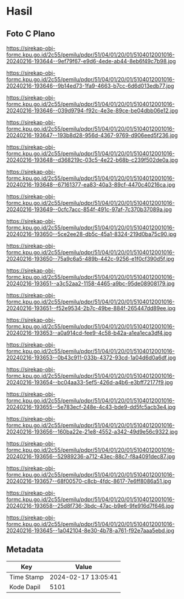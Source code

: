 # Hasil

## Foto C Plano

https://sirekap-obj-formc.kpu.go.id/2c55/pemilu/pdpr/51/04/01/20/01/5104012001016-20240216-193644--9ef79f67-e9d6-4ede-ab44-8eb6f49c7b98.jpg

https://sirekap-obj-formc.kpu.go.id/2c55/pemilu/pdpr/51/04/01/20/01/5104012001016-20240216-193646--9b14ed73-1fa9-4663-b7cc-6d6d013edb77.jpg

https://sirekap-obj-formc.kpu.go.id/2c55/pemilu/pdpr/51/04/01/20/01/5104012001016-20240216-193646--039d9794-f92c-4e3e-89ce-be04dbb06e12.jpg

https://sirekap-obj-formc.kpu.go.id/2c55/pemilu/pdpr/51/04/01/20/01/5104012001016-20240216-193647--193b8d28-956d-4367-9769-d906eed5f236.jpg

https://sirekap-obj-formc.kpu.go.id/2c55/pemilu/pdpr/51/04/01/20/01/5104012001016-20240216-193648--d368219c-03c5-4e22-b68b-c239f502de0a.jpg

https://sirekap-obj-formc.kpu.go.id/2c55/pemilu/pdpr/51/04/01/20/01/5104012001016-20240216-193648--67161377-ea83-40a3-89cf-4470c40216ca.jpg

https://sirekap-obj-formc.kpu.go.id/2c55/pemilu/pdpr/51/04/01/20/01/5104012001016-20240216-193649--0cfc7acc-854f-491c-97af-7c370b37089a.jpg

https://sirekap-obj-formc.kpu.go.id/2c55/pemilu/pdpr/51/04/01/20/01/5104012001016-20240216-193650--5ce2ee28-db5c-45a1-8324-219d0ba75c90.jpg

https://sirekap-obj-formc.kpu.go.id/2c55/pemilu/pdpr/51/04/01/20/01/5104012001016-20240216-193650--75a9c6a5-489b-442c-9256-e1f0cf390d5f.jpg

https://sirekap-obj-formc.kpu.go.id/2c55/pemilu/pdpr/51/04/01/20/01/5104012001016-20240216-193651--a3c52aa2-1158-4465-a9bc-95de08908179.jpg

https://sirekap-obj-formc.kpu.go.id/2c55/pemilu/pdpr/51/04/01/20/01/5104012001016-20240216-193651--f52e9534-2b7c-49be-884f-265447dd89ee.jpg

https://sirekap-obj-formc.kpu.go.id/2c55/pemilu/pdpr/51/04/01/20/01/5104012001016-20240216-193653--a0a914cd-fee9-4c58-b42a-a1ea1eca3df4.jpg

https://sirekap-obj-formc.kpu.go.id/2c55/pemilu/pdpr/51/04/01/20/01/5104012001016-20240216-193653--0b43c911-033b-4372-93cd-1a04d6d0a6df.jpg

https://sirekap-obj-formc.kpu.go.id/2c55/pemilu/pdpr/51/04/01/20/01/5104012001016-20240216-193654--bc04aa33-5ef5-426d-a4b6-e3bff72177f9.jpg

https://sirekap-obj-formc.kpu.go.id/2c55/pemilu/pdpr/51/04/01/20/01/5104012001016-20240216-193655--5e783ecf-248e-4c43-bde9-dd5fc5acb3e4.jpg

https://sirekap-obj-formc.kpu.go.id/2c55/pemilu/pdpr/51/04/01/20/01/5104012001016-20240216-193656--160ba22e-21e8-4552-a342-49d9e56c9322.jpg

https://sirekap-obj-formc.kpu.go.id/2c55/pemilu/pdpr/51/04/01/20/01/5104012001016-20240216-193656--52989236-a712-43ec-88c7-f8a4091dec87.jpg

https://sirekap-obj-formc.kpu.go.id/2c55/pemilu/pdpr/51/04/01/20/01/5104012001016-20240216-193657--68f00570-c8cb-4fdc-8617-7e6ff8086a51.jpg

https://sirekap-obj-formc.kpu.go.id/2c55/pemilu/pdpr/51/04/01/20/01/5104012001016-20240216-193658--25d8f736-3bdc-47ac-b9e6-9fe916d7f646.jpg

https://sirekap-obj-formc.kpu.go.id/2c55/pemilu/pdpr/51/04/01/20/01/5104012001016-20240216-193645--1a042104-8e30-4b78-a761-f92e7aaa5ebd.jpg


## Metadata

| Key        | Value               |
| ---------- | ------------------- |
| Time Stamp | 2024-02-17 13:05:41 |
| Kode Dapil | 5101                |



